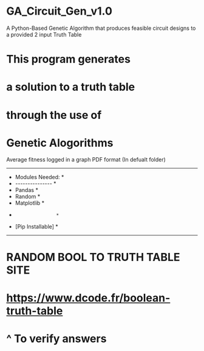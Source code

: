 # GA_Circuit_Gen_v1.0
A Python-Based Genetic Algorithm that produces feasible circuit designs to a provided 2 input Truth Table


 # This program generates
 # a solution to a truth table
 # through the use of
 # Genetic Alogorithms


 Average fitness logged in a graph
 PDF format (In defualt folder)


 **********************
 * Modules Needed:    *
 * ---------------    *
 *   Pandas           *
 *   Random           *
 *   Matplotlib       *
 *                    *
 * [Pip Installable]  *
 **********************



 # RANDOM BOOL TO TRUTH TABLE SITE
 # https://www.dcode.fr/boolean-truth-table
 # ^ To verify answers
